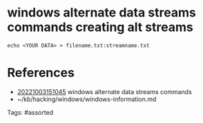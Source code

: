 # windows alternate data streams commands creating alt streams
```
echo <YOUR DATA> > filename.txt:streamname.txt
```

# References
- [20221003151045](/zet/20221003151045/) windows alternate data streams commands
- ~/kb/hacking/windows/windows-information.md

Tags:
    #assorted

